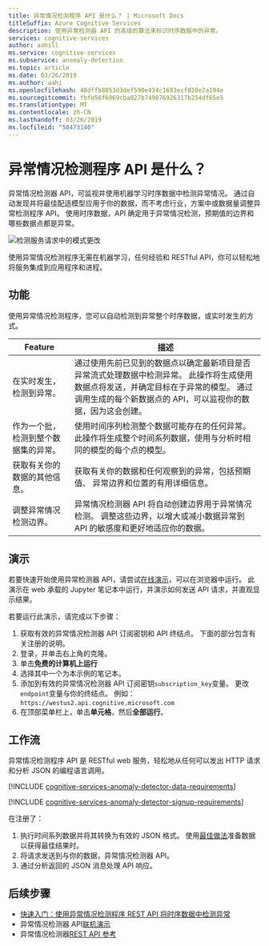 ```yaml
---
title: 异常情况检测程序 API 是什么？ | Microsoft Docs
titleSuffix: Azure Cognitive Services
description: 使用异常检测器 API 的高级的算法来标识时序数据中的异常。
services: cognitive-services
author: aahill
ms.service: cognitive-services
ms.subservice: anomaly-detection
ms.topic: article
ms.date: 03/26/2019
ms.author: aahi
ms.openlocfilehash: 48dffb8853d3def590e434c1683ecf038e2a194e
ms.sourcegitcommit: fbfe56f6069cba027b749076926317b254df65e5
ms.translationtype: MT
ms.contentlocale: zh-CN
ms.lasthandoff: 03/26/2019
ms.locfileid: "58473140"
---
```

# <a name="what-is-the-anomaly-detector-api"></a>异常情况检测程序 API 是什么？

异常情况检测器 API，可监视并使用机器学习时序数据中检测异常情况。 通过自动发现并将最佳配适模型应用于你的数据，而不考虑行业，方案中或数据量调整异常检测程序 API。 使用时序数据，API 确定用于异常情况检测，预期值的边界和哪些数据点都是异常。

![检测服务请求中的模式更改](./media/anomaly_detection2.png)

使用异常情况检测程序无需在机器学习，任何经验和 RESTful API，你可以轻松地将服务集成到应用程序和进程。

## <a name="features"></a>功能

使用异常情况检测程序，您可以自动检测到异常整个时序数据，或实时发生的方式。 

|Feature  |描述  |
|---------|---------|
|在实时发生，检测到异常。 | 通过使用先前已见到的数据点以确定最新项目是否异常流式处理数据中检测异常。 此操作将生成使用数据点将发送，并确定目标在于异常的模型。 通过调用生成的每个新数据点的 API，可以监视你的数据，因为这会创建。 |
|作为一个批，检测到整个数据集的异常。 | 使用时间序列检测整个数据可能存在的任何异常。 此操作将生成整个时间系列数据，使用与分析时相同的模型的每个点的模型。         |
| 获取有关你的数据的其他信息。 | 获取有关你的数据和任何观察到的异常，包括预期值、 异常边界和位置的有用详细信息。 |
| 调整异常情况检测边界。 | 异常情况检测器 API 将自动创建边界用于异常情况检测。 调整这些边界，以增大或减小数据异常到 API 的敏感度和更好地适应你的数据。 |

## <a name="demo"></a>演示

若要快速开始使用异常检测器 API，请尝试[在线演示](https://notebooks.azure.com/AzureAnomalyDetection/projects/anomalydetector)，可以在浏览器中运行。 此演示在 web 承载的 Jupyter 笔记本中运行，并演示如何发送 API 请求，并直观显示结果。

若要运行此演示，请完成以下步骤：

1. 获取有效的异常情况检测器 API 订阅密钥和 API 终结点。 下面的部分包含有关注册的说明。 
2. 登录，并单击右上角的克隆。
3. 单击**免费的计算机上运行**
4. 选择其中一个为本示例的笔记本。
5. 添加到有效的异常情况检测器 API 订阅密钥`subscription_key`变量。 更改`endpoint`变量与你的终结点。 例如： `https://westus2.api.cognitive.microsoft.com`
1. 在顶部菜单栏上，单击**单元格**，然后**全部运行**。

## <a name="workflow"></a>工作流

异常情况检测程序 API 是 RESTful web 服务，轻松地从任何可以发出 HTTP 请求和分析 JSON 的编程语言调用。

[!INCLUDE [cognitive-services-anomaly-detector-data-requirements](../../../includes/cognitive-services-anomaly-detector-data-requirements.md)]

[!INCLUDE [cognitive-services-anomaly-detector-signup-requirements](../../../includes/cognitive-services-anomaly-detector-signup-requirements.md)]

在注册了：

1. 执行时间系列数据并将其转换为有效的 JSON 格式。 使用[最佳做法](concepts/anomaly-detection-best-practices.md)准备数据以获得最佳结果时。
1. 将请求发送到与你的数据，异常情况检测器 API。
1. 通过分析返回的 JSON 消息处理 API 响应。

## <a name="next-steps"></a>后续步骤

* [快速入门：使用异常情况检测程序 REST API 将时序数据中检测异常](quickstarts/detect-data-anomalies-csharp.md)
* 异常情况检测器 API[联机演示](https://notebooks.azure.com/AzureAnomalyDetection/projects/anomalydetector)
* 异常情况检测器[REST API 参考](https://westus2.dev.cognitive.microsoft.com/docs/services/AnomalyDetector/operations/post-timeseries-entire-detect)